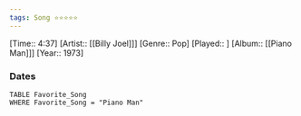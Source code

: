 ```yaml
---
tags: Song ⭐⭐⭐⭐⭐ 
---
```

[Time:: 4:37]
[Artist:: [[Billy Joel]]]
[Genre:: Pop]
[Played:: ]
[Album:: [[Piano Man]]]
[Year:: 1973]
### Dates
````dataview
TABLE Favorite_Song
WHERE Favorite_Song = "Piano Man"
````